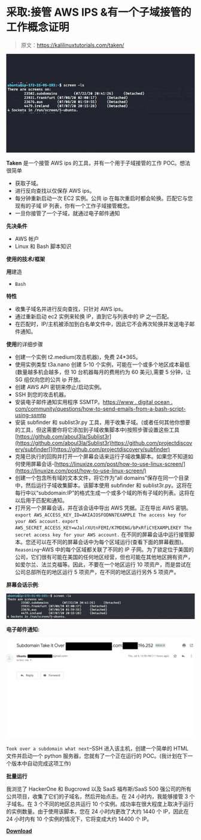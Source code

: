 # 采取:接管 AWS IPS &有一个子域接管的工作概念证明

> 原文：<https://kalilinuxtutorials.com/taken/>

[![Taken : Takeover AWS IPS & Have A Working POC For Subdomain Takeover](img/20a7644a9d1c56753e780bbec4ca124b.png "Taken : Takeover AWS IPS & Have A Working POC For Subdomain Takeover")](https://1.bp.blogspot.com/-QxyNMyZVMCI/X5a6zDVluzI/AAAAAAAAH2M/AefRtKI7TJIuN0amQWgAjRrfX7POlowVwCLcBGAsYHQ/s728/Taken.png)

**Taken** 是一个接管 AWS ips 的工具，并有一个用于子域接管的工作 POC。想法很简单

*   获取子域。
*   进行反向查找以仅保存 AWS ips。
*   每分钟重新启动一次 EC2 实例。公共 ip 在每次重启时都会轮换。匹配它与您现有的子域 IP 列表，你有一个工作子域接管概念。
*   一旦你接管了一个子域，就通过电子邮件通知

**先决条件**

*   AWS 帐户
*   Linux 和 Bash 脚本知识

**使用的技术/框架**

**用**建造

*   `Bash`

**特性**

*   收集子域名并进行反向查找，只针对 AWS ips。
*   通过重新启动 ec2 实例来轮换 IP，直到它与列表中的 IP 之一匹配。
*   在匹配时，IP/主机被添加到白名单文件中，因此它不会再次轮换并发送电子邮件通知。

**使用**的详细步骤

*   创建一个实例 t2.medium(攻击机器)，免费 24*365。
*   使用实例类型 t3a.nano 创建 5-10 个实例，可能在一个或多个地区成本最低(数量越多机会越多，但 10 台机器每月的费用约为 60 美元),需要 5 分钟，让 SG 组仅向您的公共 ip 开放。
*   创建 AWS API 密钥来停止/启动实例。
*   SSH 到您的攻击机器。
*   安装电子邮件通知实用程序 SSMTP。[https://www . digital ocean . com/community/questions/how-to-send-emails-from-a-bash-script-using-ssmtp](https://www.digitalocean.com/community/questions/how-to-send-emails-from-a-bash-script-using-ssmtp)
*   安装 subfinder 和 sublist3r.py 工具，用于收集子域。(或者任何其他你想要的工具，但这需要你将它添加到子域收集脚本中)按照步骤设置这些工具[https://github.com/aboul3la/Sublist3r](https://github.com/aboul3la/Sublist3r)https://github.com/projectdiscovery/subfinder[](https://github.com/projectdiscovery/subfinder)
*   克隆已执行的回购并打开一个屏幕会话来运行子域收集脚本。如果您不知道如何使用屏幕会话-[https://linuxize.com/post/how-to-use-linux-screen/](https://linuxize.com/post/how-to-use-linux-screen/)
*   创建一个包含所有域的文本文件，将它作为“all domains”保存在同一个目录中，然后运行子域收集脚本。该脚本使用 subfinder 和 sublist3r.py。这将在每行中以“subdomain:IP”的格式生成一个或多个域的所有子域的列表。这将在以后用于匹配和通知。
*   打开另一个屏幕会话，并在该会话中导出 AWS 凭据。正在导出 AWS 密钥。`export AWS_ACCESS_KEY_ID=AKIAIOSFODNN7EXAMPLE The access key for your AWS account.`
    `export AWS_SECRET_ACCESS_KEY=wJalrXUtnFEMI/K7MDENG/bPxRfiCYEXAMPLEKEY The secret access key for your AWS account.`
    在不同的屏幕会话中运行接管脚本。您还可以在不同的屏幕会话中为每个区域运行(查看下面的屏幕截图)。
    `Reasoning`–AWS 中的每个区域都关联了不同的 IP 子网。为了锁定位于美国的公司，它们很有可能在美国的任何地区经营，但也可能在其他地区拥有资产，如爱尔兰、法兰克福等。因此，不要在一个地区运行 10 项资产，而是尝试在公司总部所在的地区运行 5 项资产，在不同的地区运行另外 5 项资产。

**屏幕会话示例**:

![](img/659d7178ebb1218907c039dcf10ef92b.png)

**电子邮件通知:**

![](img/0fe4907ff9d7baaf782d55ce0b8a48fd.png)

`Took over a subdomain what next`–SSH 进入该主机，创建一个简单的 HTML 文件并启动一个 python 服务器，您就有了一个正在运行的 POC。(我计划在下一个版本中自动完成这项工作)

**批量运行**

我浏览了 HackerOne 和 Bugcrowd 以及 SaaS 福布斯/SaaS 500 强公司的所有公共项目，收集了它们的子域名，然后开始点击。在 24 小时内，我能够接管 3 个子域名。在 3 个不同的地区总共运行 10 个实例。成功率在很大程度上取决于运行的实例数量。由于使用该脚本，您在 24 小时内更改了大约 1440 个 IP，因此在 24 小时内有 10 个实例的情况下，它将变成大约 14400 个 IP。

[**Download**](https://github.com/In3tinct/Taken)